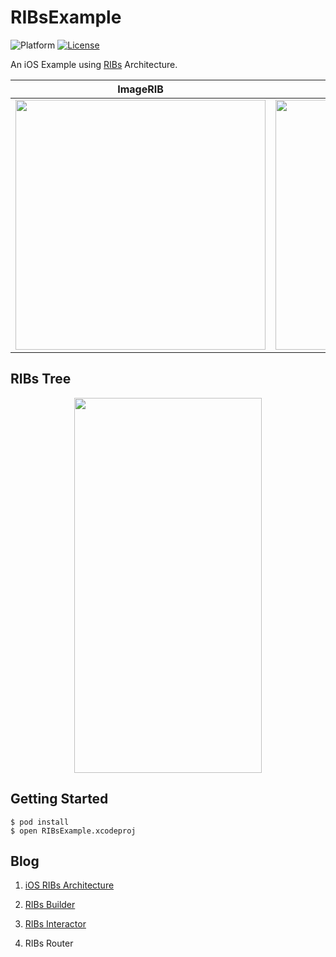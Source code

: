# RIBsExample
![Platform](https://img.shields.io/badge/Platform-iOS-lightgrey.svg)
[![License](https://img.shields.io/badge/license-MIT-green.svg)](https://github.com/mathpresso/RIBsExample/blob/master/LICENSE)

An iOS Example using [RIBs](https://github.com/uber/RIBs) Architecture.

ImageRIB | ImageDetailRIB |
--- | :---: |
<img src="https://user-images.githubusercontent.com/15151687/90982420-020b9e80-e5a2-11ea-8e4e-3f7ee8ccbc3a.png" width="400"> | <img src="https://user-images.githubusercontent.com/15151687/90982424-03d56200-e5a2-11ea-8963-62129f6b8dee.png" width="400">

## RIBs Tree

<p align="center">
<img src="https://user-images.githubusercontent.com/15151687/90982021-6a0cb580-e59f-11ea-8c46-e0403ebaa886.png" width="300", height="600">
</p>


## Getting Started

```console
$ pod install
$ open RIBsExample.xcodeproj
```

## Blog

1. [iOS RIBs Architecture](https://medium.com/qandastudy/1-ios-ribs-architecture-af9834956daf)

2. [RIBs Builder](https://medium.com/qandastudy/2-ribs-builder-51874e0cb310)

3. [RIBs Interactor](https://medium.com/qandastudy/3-ribs-interactor-e58c65e2cd26)

4. RIBs Router
